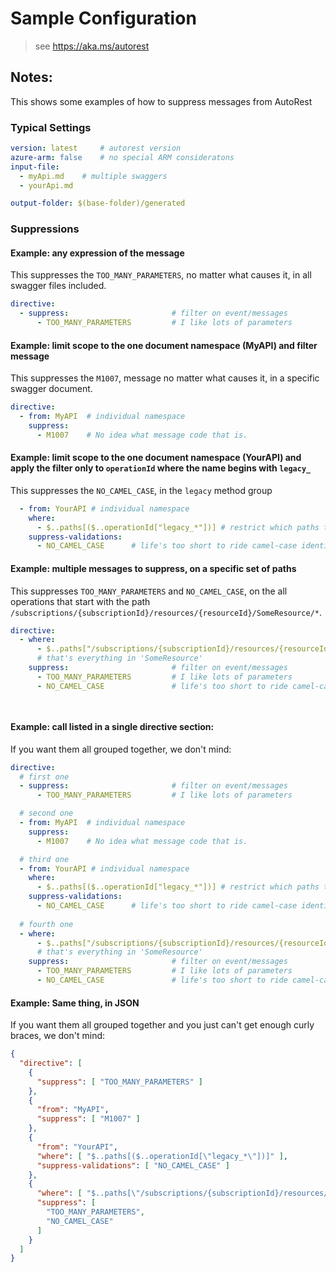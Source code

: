 # Sample Configuration
> see https://aka.ms/autorest

## Notes:
This shows some examples of how to suppress messages from AutoRest


### Typical Settings
``` yaml
version: latest     # autorest version
azure-arm: false    # no special ARM consideratons 
input-file: 
  - myApi.md    # multiple swaggers 
  - yourApi.md 

output-folder: $(base-folder)/generated 
```

### Suppressions

#### Example: any expression of the message

This suppresses the `TOO_MANY_PARAMETERS`, no matter what causes it, in all swagger files included.

``` yaml
directive:
  - suppress:                       # filter on event/messages
      - TOO_MANY_PARAMETERS         # I like lots of parameters
``` 

#### Example: limit scope to the one document namespace (MyAPI) and filter message

This suppresses the `M1007`, message no matter what causes it, in a specific swagger document.

``` yaml
directive:
  - from: MyAPI  # individual namespace
    suppress: 
      - M1007    # No idea what message code that is.
```

#### Example: limit scope to the one document namespace (YourAPI) and apply the filter only to `operationId` where the name begins with `legacy_`  

This suppresses the `NO_CAMEL_CASE`, in the `legacy` method group


``` yaml
  - from: YourAPI # individual namespace
    where:
      - $..paths[($..operationId["legacy_*"])] # restrict which paths this applies to based on operationId
    suppress-validations: 
      - NO_CAMEL_CASE      # life's too short to ride camel-case identifiers.
```


#### Example: multiple messages to suppress, on a specific set of paths

This suppresses  `TOO_MANY_PARAMETERS` and `NO_CAMEL_CASE`, on the all operations that start with the path `/subscriptions/{subscriptionId}/resources/{resourceId}/SomeResource/*`.

``` yaml
directive:
  - where: 
      - $..paths["/subscriptions/{subscriptionId}/resources/{resourceId}/SomeResource/*"]
      # that's everything in 'SomeResource'
    suppress:                       # filter on event/messages
      - TOO_MANY_PARAMETERS         # I like lots of parameters
      - NO_CAMEL_CASE               # life's too short to ride camel-case identifiers.

    
```


#### Example: call listed in a single directive section:

If you want them all grouped together, we don't mind:

``` yaml
directive:
  # first one
  - suppress:                       # filter on event/messages
      - TOO_MANY_PARAMETERS         # I like lots of parameters

  # second one
  - from: MyAPI  # individual namespace
    suppress: 
      - M1007    # No idea what message code that is.

  # third one
  - from: YourAPI # individual namespace
    where:
      - $..paths[($..operationId["legacy_*"])] # restrict which paths this applies to based on operationId
    suppress-validations: 
      - NO_CAMEL_CASE      # life's too short to ride camel-case identifiers.      
      
  # fourth one
  - where: 
      - $..paths["/subscriptions/{subscriptionId}/resources/{resourceId}/SomeResource/*"]
      # that's everything in 'SomeResource'
    suppress:                       # filter on event/messages
      - TOO_MANY_PARAMETERS         # I like lots of parameters
      - NO_CAMEL_CASE               # life's too short to ride camel-case identifiers.


```

#### Example: Same thing, in JSON

If you want them all grouped together and you just can't get enough curly braces, we don't mind:

``` json
{
  "directive": [
    {
      "suppress": [ "TOO_MANY_PARAMETERS" ]
    },
    {
      "from": "MyAPI",
      "suppress": [ "M1007" ]
    },
    {
      "from": "YourAPI",
      "where": [ "$..paths[($..operationId[\"legacy_*\"])]" ],
      "suppress-validations": [ "NO_CAMEL_CASE" ]
    },
    {
      "where": [ "$..paths[\"/subscriptions/{subscriptionId}/resources/{resourceId}/SomeResource/*\"]" ],
      "suppress": [
        "TOO_MANY_PARAMETERS",
        "NO_CAMEL_CASE"
      ]
    }
  ]
}
```